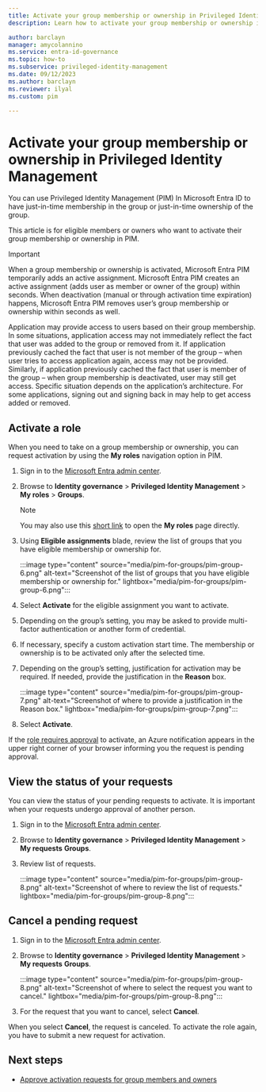 ```yaml
---
title: Activate your group membership or ownership in Privileged Identity Management
description: Learn how to activate your group membership or ownership in Privileged Identity Management (PIM).

author: barclayn
manager: amycolannino
ms.service: entra-id-governance
ms.topic: how-to
ms.subservice: privileged-identity-management
ms.date: 09/12/2023
ms.author: barclayn
ms.reviewer: ilyal
ms.custom: pim

---
```


# Activate your group membership or ownership in Privileged Identity Management

You can use Privileged Identity Management (PIM) In Microsoft Entra ID to have just-in-time membership in the group or just-in-time ownership of the group.

This article is for eligible members or owners who want to activate their group membership or ownership in PIM.

>[!IMPORTANT]
>When a group membership or ownership is activated, Microsoft Entra PIM temporarily adds an active assignment. Microsoft Entra PIM creates an active assignment (adds user as member or owner of the group) within seconds. When deactivation (manual or through activation time expiration) happens, Microsoft Entra PIM removes user’s group membership or ownership within seconds as well.
>
>Application may provide access to users based on their group membership. In some situations, application access may not immediately reflect the fact that user was added to the group or removed from it. If application previously cached the fact that user is not member of the group – when user tries to access application again, access may not be provided. Similarly, if application previously cached the fact that user is member of the group – when group membership is deactivated, user may still get access. Specific situation depends on the application’s architecture. For some applications, signing out and signing back in may help to get access added or removed.

## Activate a role

When you need to take on a group membership or ownership, you can request activation by using the **My roles** navigation option in PIM.

1. Sign in to the [Microsoft Entra admin center](https://entra.microsoft.com).

1. Browse to **Identity governance** > **Privileged Identity Management** > **My roles** > **Groups**. 
    >[!NOTE]
    > You may also use this [short link](https://aka.ms/pim) to open the **My roles** page directly.

1. Using **Eligible assignments** blade, review the list of groups that you have eligible membership or ownership for.

    :::image type="content" source="media/pim-for-groups/pim-group-6.png" alt-text="Screenshot of the list of groups that you have eligible membership or ownership for." lightbox="media/pim-for-groups/pim-group-6.png":::

1. Select **Activate** for the eligible assignment you want to activate.

1. Depending on the group’s setting, you may be asked to provide multi-factor authentication or another form of credential.

1. If necessary, specify a custom activation start time. The membership or ownership is to be activated only after the selected time.

1. Depending on the group’s setting, justification for activation may be required. If needed, provide the justification in the **Reason** box.

    :::image type="content" source="media/pim-for-groups/pim-group-7.png" alt-text="Screenshot of where to provide a justification in the Reason box." lightbox="media/pim-for-groups/pim-group-7.png":::

1. Select **Activate**.

If the [role requires approval](pim-resource-roles-approval-workflow.md) to activate, an Azure notification appears in the upper right corner of your browser informing you the request is pending approval.

## View the status of your requests

You can view the status of your pending requests to activate. It is important when your requests undergo approval of another person.

1. Sign in to the [Microsoft Entra admin center](https://entra.microsoft.com).

1. Browse to **Identity governance** > **Privileged Identity Management** > **My requests** **Groups**. 

1. Review list of requests.

    :::image type="content" source="media/pim-for-groups/pim-group-8.png" alt-text="Screenshot of where to review the list of requests." lightbox="media/pim-for-groups/pim-group-8.png":::


## Cancel a pending request

1. Sign in to the [Microsoft Entra admin center](https://entra.microsoft.com).

1. Browse to **Identity governance** > **Privileged Identity Management** > **My requests** **Groups**. 

    :::image type="content" source="media/pim-for-groups/pim-group-8.png" alt-text="Screenshot of where to select the request you want to cancel." lightbox="media/pim-for-groups/pim-group-8.png":::

1. For the request that you want to cancel, select **Cancel**.

When you select **Cancel**, the request is canceled. To activate the role again, you have to submit a new request for activation.

## Next steps

- [Approve activation requests for group members and owners](groups-approval-workflow.md)
